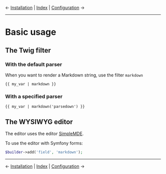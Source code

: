 &larr; [Installation](installation.md) | [Index](index.md) | [Configuration](configuration.md) &rarr;

---

# Basic usage

## The Twig filter

### With the default parser

When you want to render a Markdown string, use the filter `markdown`

```twig
{{ my_var | markdown }}
```

### With a specified parser

```twig
{{ my_var | markdown('parsedown') }}
```

## The WYSIWYG editor

The editor uses the editor [SimpleMDE](https://github.com/NextStepWebs/simplemde-markdown-editor).

To use the editor with Symfony forms:

```php
$builder->add('field', 'markdown');
```

---

&larr; [Installation](installation.md) | [Index](index.md) | [Configuration](configuration.md) &rarr;
